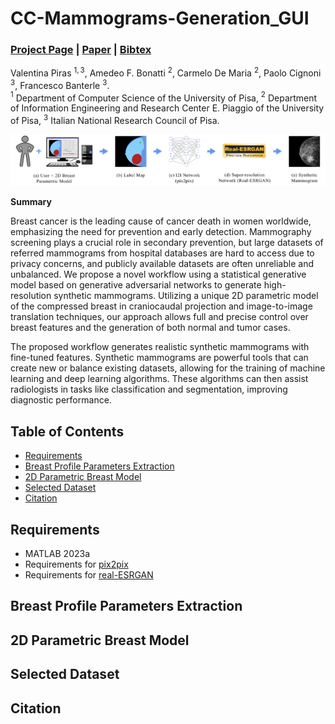 # CC-Mammograms-Generation_GUI
### [Project Page](https://github.com/cnr-isti-vclab/CC-Mammograms-Generation_GUI) | [Paper]() | [Bibtex](#bibtex)

Valentina Piras $^{1,3}$, Amedeo F. Bonatti $^{2}$, Carmelo De Maria $^{2}$, Paolo Cignoni $^3$, Francesco Banterle $^3$.<br>
$^1$ Department of Computer Science of the University of Pisa, $^2$ Department of Information Engineering and Research Center E. Piaggio of the University of Pisa, $^3$ Italian National Research Council of Pisa.

![Pipeline](images/Pipeline.png)

**Summary**

Breast cancer is the leading cause of cancer death in women worldwide, emphasizing the need for prevention and early detection. Mammography screening plays a crucial role in secondary prevention, but large datasets of referred mammograms from hospital databases are hard to access due to privacy concerns, and publicly available datasets are often unreliable and unbalanced. We propose a novel workflow using a statistical generative model based on generative adversarial networks to generate high-resolution synthetic mammograms. Utilizing a unique 2D parametric model of the compressed breast in craniocaudal projection and image-to-image translation techniques, our approach allows full and precise control over breast features and the generation of both normal and tumor cases.

The proposed workflow generates realistic synthetic mammograms with fine-tuned features. Synthetic mammograms are powerful tools that can create new or balance existing datasets, allowing for the training of machine learning and deep learning algorithms. These algorithms can then assist radiologists in tasks like classification and segmentation, improving diagnostic performance.

## Table of Contents
* [Requirements](#requirements)
* [Breast Profile Parameters Extraction](#breast-profile-parameters-extraction)
* [2D Parametric Breast Model](#2D-parametric-breast-model)
* [Selected Dataset](#selected-dataset)
* [Citation](#citation)

## Requirements
- MATLAB 2023a
- Requirements for [pix2pix](https://github.com/phillipi/pix2pix)
- Requirements for [real-ESRGAN](https://github.com/xinntao/Real-ESRGAN)

## Breast Profile Parameters Extraction

## 2D Parametric Breast Model

## Selected Dataset

<a name="bibtex"></a>
## Citation


